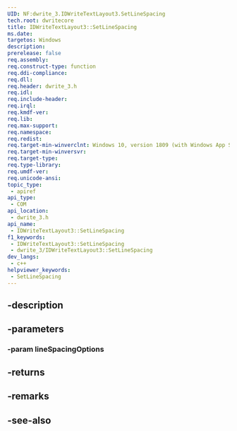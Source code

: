 ```yaml
---
UID: NF:dwrite_3.IDWriteTextLayout3.SetLineSpacing
tech.root: dwritecore
title: IDWriteTextLayout3::SetLineSpacing
ms.date: 
targetos: Windows
description: 
prerelease: false
req.assembly: 
req.construct-type: function
req.ddi-compliance: 
req.dll: 
req.header: dwrite_3.h
req.idl: 
req.include-header: 
req.irql: 
req.kmdf-ver: 
req.lib: 
req.max-support: 
req.namespace: 
req.redist: 
req.target-min-winverclnt: Windows 10, version 1809 (with Windows App SDK 0.5 or later)
req.target-min-winversvr: 
req.target-type: 
req.type-library: 
req.umdf-ver: 
req.unicode-ansi: 
topic_type:
 - apiref
api_type:
 - COM
api_location:
 - dwrite_3.h
api_name:
 - IDWriteTextLayout3::SetLineSpacing
f1_keywords:
 - IDWriteTextLayout3::SetLineSpacing
 - dwrite_3/IDWriteTextLayout3::SetLineSpacing
dev_langs:
 - c++
helpviewer_keywords:
 - SetLineSpacing
---
```


## -description

## -parameters

### -param lineSpacingOptions

## -returns

## -remarks

## -see-also

